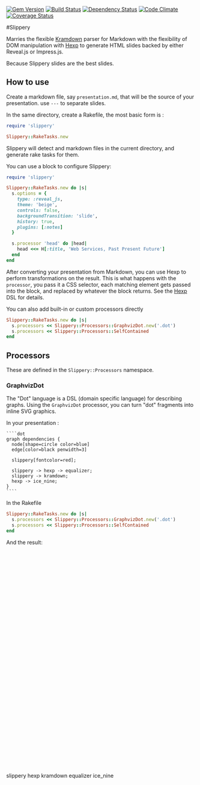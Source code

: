 [![Gem Version](https://badge.fury.io/rb/slippery.png)][gem]
[![Build Status](https://secure.travis-ci.org/plexus/slippery.png?branch=master)][travis]
[![Dependency Status](https://gemnasium.com/plexus/slippery.png)][gemnasium]
[![Code Climate](https://codeclimate.com/github/plexus/slippery.png)][codeclimate]
[![Coverage Status](https://coveralls.io/repos/plexus/slippery/badge.png?branch=master)][coveralls]

[gem]: https://rubygems.org/gems/slippery
[travis]: https://travis-ci.org/plexus/slippery
[gemnasium]: https://gemnasium.com/plexus/slippery
[codeclimate]: https://codeclimate.com/github/plexus/slippery
[coveralls]: https://coveralls.io/r/plexus/slippery

#Slippery

Marries the flexible [Kramdown](https://kramdown.rubyforge.org) parser for Markdown with the flexibility of DOM manipulation with [Hexp](https://github.com/plexus/hexp) to generate HTML slides backed by either Reveal.js or Impress.js.

Because Slippery slides are the best slides.

## How to use

Create a markdown file, say `presentation.md`, that will be the source of your presentation. use `---` to separate slides.

In the same directory, create a Rakefile, the most basic form is :

```ruby
require 'slippery'

Slippery::RakeTasks.new
```

Slippery will detect and markdown files in the current directory, and generate rake tasks for them.

You can use a block to configure Slippery:

```ruby
require 'slippery'

Slippery::RakeTasks.new do |s|
  s.options = {
    type: :reveal_js,
    theme: 'beige',
    controls: false,
    backgroundTransition: 'slide',
    history: true,
    plugins: [:notes]
  }

  s.processor 'head' do |head|
    head <<= H[:title, 'Web Services, Past Present Future']
  end
end
```

After converting your presentation from Markdown, you can use Hexp to perform transformations on the result. This is what happens with the `processor`, you pass it a CSS selector, each matching element gets passed into the block, and replaced by whatever the block returns. See the [Hexp](http://github.com/plexus/hexp) DSL for details.

You can also add built-in or custom processors directly

```ruby
Slippery::RakeTasks.new do |s|
  s.processors << Slippery::Processors::GraphvizDot.new('.dot')
  s.processors << Slippery::Processors::SelfContained
end
```

## Processors

These are defined in the `Slippery::Processors` namespace.

### GraphvizDot

The "Dot" language is a DSL (domain specific language) for describing graphs. Using the `GraphvizDot` processor, you can turn "dot" fragments into inline SVG graphics.

In your presentation :

    ````dot
    graph dependencies {
      node[shape=circle color=blue]
      edge[color=black penwidth=3]

      slippery[fontcolor=red];

      slippery -> hexp -> equalizer;
      slippery -> kramdown;
      hexp -> ice_nine;
    }
    ````

In the Rakefile

```ruby
Slippery::RakeTasks.new do |s|
  s.processors << Slippery::Processors::GraphvizDot.new('.dot')
  s.processors << Slippery::Processors::SelfContained
end
```

And the result:

<svg width="305pt" height="432pt"
 viewBox="0.00 0.00 305.00 432.00" xmlns="http://www.w3.org/2000/svg" xmlns:xlink="http://www.w3.org/1999/xlink">
<g id="graph1" class="graph" transform="scale(1 1) rotate(0) translate(4 428)">
<title>dependencies</title>
<polygon fill="white" stroke="white" points="-4,5 -4,-428 302,-428 302,5 -4,5"/>
<!-- slippery -->
<g id="node1" class="node"><title>slippery</title>
<ellipse fill="none" stroke="blue" cx="176" cy="-369" rx="53.9477" ry="54.4472"/>
<text text-anchor="middle" x="176" y="-365.4" font-family="Times Roman,serif" font-size="14.00" fill="red">slippery</text>
</g>
<!-- hexp -->
<g id="node3" class="node"><title>hexp</title>
<ellipse fill="none" stroke="blue" cx="118" cy="-214" rx="34.8574" ry="35.3553"/>
<text text-anchor="middle" x="118" y="-210.4" font-family="Times Roman,serif" font-size="14.00">hexp</text>
</g>
<!-- slippery&#45;&gt;hexp -->
<g id="edge2" class="edge"><title>slippery&#45;&gt;hexp</title>
<path fill="none" stroke="black" stroke-width="3" d="M156.848,-317.818C149.486,-298.144 141.164,-275.903 134.115,-257.067"/>
<polygon fill="black" stroke="black" points="137.34,-255.699 130.558,-247.56 130.784,-258.152 137.34,-255.699"/>
</g>
<!-- kramdown -->
<g id="node6" class="node"><title>kramdown</title>
<ellipse fill="none" stroke="blue" cx="234" cy="-214" rx="63.1385" ry="63.6396"/>
<text text-anchor="middle" x="234" y="-210.4" font-family="Times Roman,serif" font-size="14.00">kramdown</text>
</g>
<!-- slippery&#45;&gt;kramdown -->
<g id="edge5" class="edge"><title>slippery&#45;&gt;kramdown</title>
<path fill="none" stroke="black" stroke-width="3" d="M195.152,-317.818C199.302,-306.726 203.758,-294.819 208.119,-283.166"/>
<polygon fill="black" stroke="black" points="211.524,-284.053 211.75,-273.46 204.968,-281.6 211.524,-284.053"/>
</g>
<!-- equalizer -->
<g id="node4" class="node"><title>equalizer</title>
<ellipse fill="none" stroke="blue" cx="56" cy="-57" rx="56.0679" ry="56.5685"/>
<text text-anchor="middle" x="56" y="-53.4" font-family="Times Roman,serif" font-size="14.00">equalizer</text>
</g>
<!-- hexp&#45;&gt;equalizer -->
<g id="edge3" class="edge"><title>hexp&#45;&gt;equalizer</title>
<path fill="none" stroke="black" stroke-width="3" d="M104.851,-180.704C97.7925,-162.829 88.8602,-140.211 80.5698,-119.217"/>
<polygon fill="black" stroke="black" points="83.7433,-117.724 76.8149,-109.709 77.2326,-120.295 83.7433,-117.724"/>
</g>
<!-- ice_nine -->
<g id="node8" class="node"><title>ice_nine</title>
<ellipse fill="none" stroke="blue" cx="181" cy="-57" rx="51.1176" ry="51.6188"/>
<text text-anchor="middle" x="181" y="-53.4" font-family="Times Roman,serif" font-size="14.00">ice_nine</text>
</g>
<!-- hexp&#45;&gt;ice_nine -->
<g id="edge7" class="edge"><title>hexp&#45;&gt;ice_nine</title>
<path fill="none" stroke="black" stroke-width="3" d="M131.207,-181.088C138.973,-161.733 149.01,-136.72 158.036,-114.228"/>
<polygon fill="black" stroke="black" points="161.357,-115.35 161.833,-104.766 154.86,-112.744 161.357,-115.35"/>
</g>
</g>
</svg>
